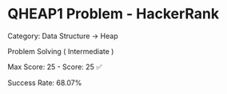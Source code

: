 # QHEAP1 Problem - HackerRank
Category: Data Structure -> Heap

Problem Solving ( Intermediate )

Max Score: 25 - Score: 25 :white_check_mark:

Success Rate: 68.07%
